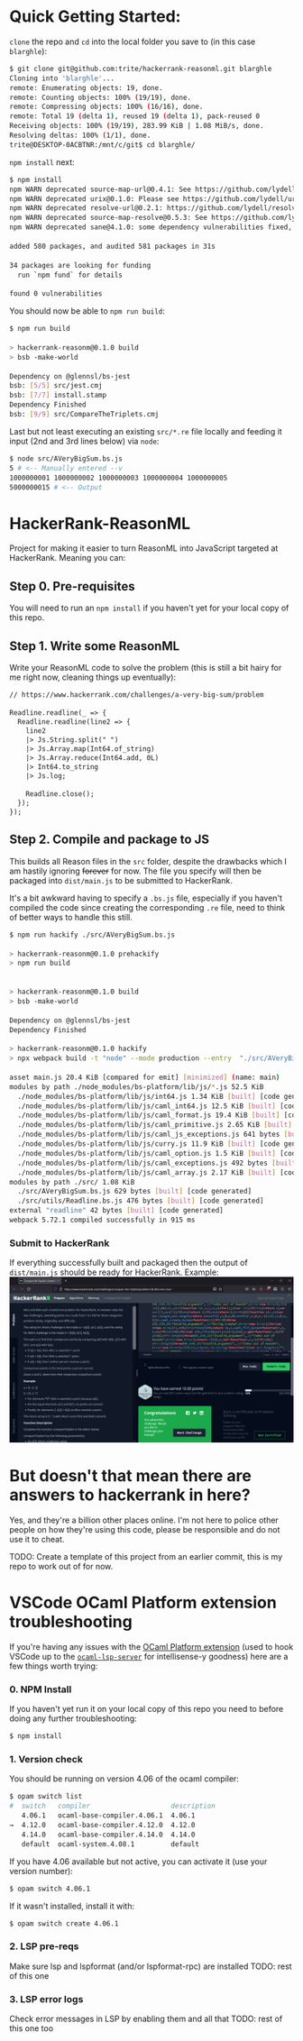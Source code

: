 # Quick Getting Started:
`clone` the repo and `cd` into the local folder you save to (in this case `blarghle`):
```sh
$ git clone git@github.com:trite/hackerrank-reasonml.git blarghle
Cloning into 'blarghle'...
remote: Enumerating objects: 19, done.
remote: Counting objects: 100% (19/19), done.
remote: Compressing objects: 100% (16/16), done.
remote: Total 19 (delta 1), reused 19 (delta 1), pack-reused 0
Receiving objects: 100% (19/19), 283.99 KiB | 1.08 MiB/s, done.
Resolving deltas: 100% (1/1), done.
trite@DESKTOP-0ACBTNR:/mnt/c/git$ cd blarghle/
```

`npm install` next:
```sh
$ npm install
npm WARN deprecated source-map-url@0.4.1: See https://github.com/lydell/source-map-url#deprecated
npm WARN deprecated urix@0.1.0: Please see https://github.com/lydell/urix#deprecated
npm WARN deprecated resolve-url@0.2.1: https://github.com/lydell/resolve-url#deprecated
npm WARN deprecated source-map-resolve@0.5.3: See https://github.com/lydell/source-map-resolve#deprecated
npm WARN deprecated sane@4.1.0: some dependency vulnerabilities fixed, support for node < 10 dropped, and newer ECMAScript syntax/features added

added 580 packages, and audited 581 packages in 31s

34 packages are looking for funding
  run `npm fund` for details

found 0 vulnerabilities
```

You should now be able to `npm run build`:
```sh
$ npm run build

> hackerrank-reasonm@0.1.0 build
> bsb -make-world

Dependency on @glennsl/bs-jest
bsb: [5/5] src/jest.cmj
bsb: [7/7] install.stamp
Dependency Finished
bsb: [9/9] src/CompareTheTriplets.cmj
```

Last but not least executing an existing `src/*.re` file locally and feeding it input (2nd and 3rd lines below) via `node`:
```sh
$ node src/AVeryBigSum.bs.js
5 # <-- Manually entered --v
1000000001 1000000002 1000000003 1000000004 1000000005
5000000015 # <-- Output
```

# HackerRank-ReasonML
Project for making it easier to turn ReasonML into JavaScript targeted at HackerRank. Meaning you can:

## Step 0. Pre-requisites
You will need to run an `npm install` if you haven't yet for your local copy of this repo.

## Step 1. Write some ReasonML
Write your ReasonML code to solve the problem (this is still a bit hairy for me right now, cleaning things up eventually):
```reasonml
// https://www.hackerrank.com/challenges/a-very-big-sum/problem

Readline.readline(_ => {
  Readline.readline(line2 => {
    line2
    |> Js.String.split(" ")
    |> Js.Array.map(Int64.of_string)
    |> Js.Array.reduce(Int64.add, 0L)
    |> Int64.to_string
    |> Js.log;

    Readline.close();
  });
});
```

## Step 2. Compile and package to JS
This builds all Reason files in the `src` folder, despite the drawbacks which I am hastily ignoring ~~forever~~ for now. The file you specify will then be packaged into `dist/main.js` to be submitted to HackerRank.

It's a bit awkward having to specify a `.bs.js` file, especially if you haven't compiled the code since creating the corresponding `.re` file, need to think of better ways to handle this still.
```sh
$ npm run hackify ./src/AVeryBigSum.bs.js 

> hackerrank-reasonm@0.1.0 prehackify
> npm run build


> hackerrank-reasonm@0.1.0 build
> bsb -make-world

Dependency on @glennsl/bs-jest
Dependency Finished

> hackerrank-reasonm@0.1.0 hackify
> npx webpack build -t "node" --mode production --entry  "./src/AVeryBigSum.bs.js"

asset main.js 20.4 KiB [compared for emit] [minimized] (name: main)
modules by path ./node_modules/bs-platform/lib/js/*.js 52.5 KiB
  ./node_modules/bs-platform/lib/js/int64.js 1.34 KiB [built] [code generated]
  ./node_modules/bs-platform/lib/js/caml_int64.js 12.5 KiB [built] [code generated]
  ./node_modules/bs-platform/lib/js/caml_format.js 19.4 KiB [built] [code generated]
  ./node_modules/bs-platform/lib/js/caml_primitive.js 2.65 KiB [built] [code generated]
  ./node_modules/bs-platform/lib/js/caml_js_exceptions.js 641 bytes [built] [code generated]
  ./node_modules/bs-platform/lib/js/curry.js 11.9 KiB [built] [code generated]
  ./node_modules/bs-platform/lib/js/caml_option.js 1.5 KiB [built] [code generated]
  ./node_modules/bs-platform/lib/js/caml_exceptions.js 492 bytes [built] [code generated]
  ./node_modules/bs-platform/lib/js/caml_array.js 2.17 KiB [built] [code generated]
modules by path ./src/ 1.08 KiB
  ./src/AVeryBigSum.bs.js 629 bytes [built] [code generated]
  ./src/utils/Readline.bs.js 476 bytes [built] [code generated]
external "readline" 42 bytes [built] [code generated]
webpack 5.72.1 compiled successfully in 915 ms
```

### Submit to HackerRank
If everything successfully built and packaged then the output of `dist/main.js` should be ready for HackerRank. Example:
![It may look like word vomit, but isn't it too adorable not to love?](img/submit-to-hackerrank.png)

# But doesn't that mean there are answers to hackerrank in here?
Yes, and they're a billion other places online. I'm not here to police other people on how they're using this code, please be responsible and do not use it to cheat. 

TODO: Create a template of this project from an earlier commit, this is my repo to work out of for now.

# VSCode OCaml Platform extension troubleshooting
If you're having any issues with the [OCaml Platform extension](https://github.com/ocamllabs/vscode-ocaml-platform) (used to hook VSCode up to the [`ocaml-lsp-server`](https://github.com/ocaml/ocaml-lsp) for intellisense-y goodness) here are a few things worth trying:

### 0. NPM Install
If you haven't yet run it on your local copy of this repo you need to before doing any further troubleshooting:
```sh
$ npm install
```

### 1. Version check
You should be running on version 4.06 of the ocaml compiler:
```sh
$ opam switch list
#  switch   compiler                    description
   4.06.1   ocaml-base-compiler.4.06.1  4.06.1
→  4.12.0   ocaml-base-compiler.4.12.0  4.12.0
   4.14.0   ocaml-base-compiler.4.14.0  4.14.0
   default  ocaml-system.4.08.1         default
```

If you have 4.06 available but not active, you can activate it (use your version number):
```sh
$ opam switch 4.06.1
```

If it wasn't installed, install it with:
```sh
$ opam switch create 4.06.1
```

### 2. LSP pre-reqs
Make sure lsp and lspformat (and/or lspformat-rpc) are installed
TODO: rest of this one

### 3. LSP error logs
Check error messages in LSP by enabling them and all that
TODO: rest of this one too